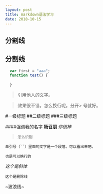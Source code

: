 ```yaml
---
layout: post
title: markdown语法学习
date: 2018-10-15 
---
```

分割线
---
分割线
---

```javascript
  var first = "aaa";
  function test() {
    
  }
```
> 引用他人的文字。

> 效果很不错。怎么换行呢。分开> 号就好。


#一级标题
##二级标题
###三级标题

####强调我的名字
**杨召朋** *你很棒*


> `怎么识别`

`
  单引号（``）里面的文字是一个段落。可以看出来吧。
`

`
  也是可以换行的
`

*这个是斜体*

`这个是删除线`

~波浪线~